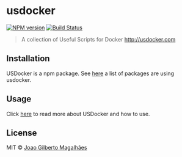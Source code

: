 # usdocker 
[![NPM version](https://badge.fury.io/js/usdocker.svg)](https://npmjs.org/package/usdocker) 
[![Build Status](https://travis-ci.org/usdocker/usdocker.svg?branch=master)](https://travis-ci.org/usdocker/usdocker)

> A collection of Useful Scripts for Docker http://usdocker.com

## Installation

USDocker is a npm package. See [here](docs/index) a list of packages
are using usdocker. 

## Usage

Click [here](docs/index) to read more about USDocker and how to use. 

## License

MIT © [Joao Gilberto Magalhães](https://github.com/byjg/)
